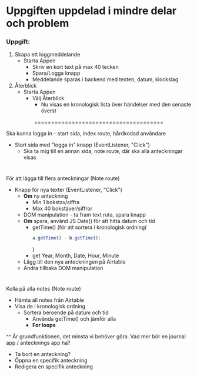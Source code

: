 # Uppgiften uppdelad i mindre delar och problem

### Uppgift:

1. Skapa ett loggmeddelande
   - Starta Appen
     - Skriv en kort text på max 40 tecken
     - Spara/Logga knapp
     - Meddelande sparas i backend med texten, datum, klockslag
2. Återblick
   - Starta Appen
     - Välj Återblick
       - Nu visas en kronologisk lista över händelser med den senaste överst

<p align="center">======================================</p>

Ska kunna logga in - start sida, index route, hårdkodad användare

- Start sida med "logga in" knapp (EventListener, "Click")
  - Ska ta mig till en annan sida, note route, där ska alla anteckningar visas

#

För att lägga till flera anteckningar (Note route)

- Knapp för nya texter (EventListener, "Click")
  - **Om** ny anteckning
    - Min 1 bokstav/siffra
    - Max 40 bokstäver/siffror
  - DOM manipulation - ta fram text ruta, spara knapp
  - **Om** spara, använd JS Date() för att hitta datum och tid
    - getTime() (för att sortera i kronologisk ordning(
      ```javascript
      a.getTime() - b.getTime();
      ```
      )
    - get Year, Month, Date, Hour, Minute
  - Lägg till den nya anteckningen på Airtable
  - Ändra tillbaka DOM manipulation

#

Kolla på alla notes (Note route)

- Hämta all notes från Airtable
- Visa de i kronologisk ordning
  - Sortera beroende på datum och tid
    - Använda getTime() och jämför alla
    - **For loops**

^^ Är grundfunktionen, det minsta vi behöver göra. Vad mer bör en journal app / antecknings app ha?

- Ta bort en anteckning?
- Öppna en specifik anteckning
- Redigera en specifik anteckning
